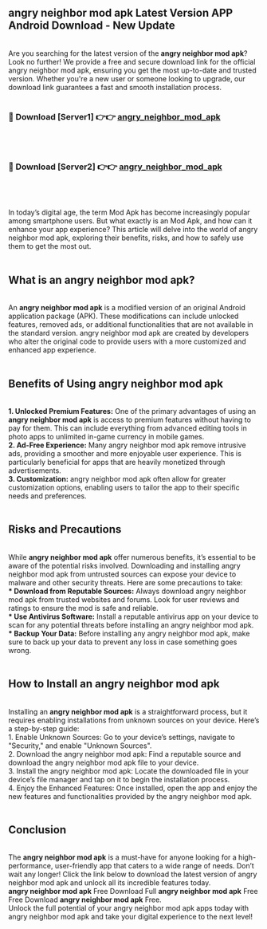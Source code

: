 ## angry neighbor mod apk Latest Version APP Android Download - New Update
<br>
Are you searching for the latest version of the <strong>angry neighbor mod apk</strong>? Look no further! We provide a free and secure download link for the official angry neighbor mod apk, ensuring you get the most up-to-date and trusted version. Whether you're a new user or someone looking to upgrade, our download link guarantees a fast and smooth installation process.
<br>
<br>
<h3>🔴 Download [Server1] 👉👉 <a href="https://modyolo.store/angry+neighbor+mod+apk">angry_neighbor_mod_apk</a></h3><br>
<br>
<h3>🔴 Download [Server2] 👉👉 <a href="https://modyolo.store/angry+neighbor+mod+apk">angry_neighbor_mod_apk</a></h3><br>
<br>
<br>
In today’s digital age, the term Mod Apk has become increasingly popular among smartphone users. But what exactly is an Mod Apk, and how can it enhance your app experience? This article will delve into the world of angry neighbor mod apk, exploring their benefits, risks, and how to safely use them to get the most out.
<br>
<br>
<h2>What is an angry neighbor mod apk?</h2>
<br>
An <strong>angry neighbor mod apk</strong> is a modified version of an original Android application package (APK). These modifications can include unlocked features, removed ads, or additional functionalities that are not available in the standard version. angry neighbor mod apk are created by developers who alter the original code to provide users with a more customized and enhanced app experience.
<br>
<br>
<h2>Benefits of Using angry neighbor mod apk</h2>
<br>
<strong> 1. Unlocked Premium Features:</strong> One of the primary advantages of using an <strong>angry neighbor mod apk</strong> is access to premium features without having to pay for them. This can include everything from advanced editing tools in photo apps to unlimited in-game currency in mobile games.
<br>
<strong> 2. Ad-Free Experience:</strong> Many angry neighbor mod apk remove intrusive ads, providing a smoother and more enjoyable user experience. This is particularly beneficial for apps that are heavily monetized through advertisements.
<br>
<strong> 3. Customization:</strong> angry neighbor mod apk often allow for greater customization options, enabling users to tailor the app to their specific needs and preferences.
<br>
<br>
<h2>Risks and Precautions</h2>
<br>
While <strong>angry neighbor mod apk</strong> offer numerous benefits, it’s essential to be aware of the potential risks involved. Downloading and installing angry neighbor mod apk from untrusted sources can expose your device to malware and other security threats. Here are some precautions to take:
<br>
<strong> * Download from Reputable Sources:</strong> Always download angry neighbor mod apk from trusted websites and forums. Look for user reviews and ratings to ensure the mod is safe and reliable.
<br>
<strong> * Use Antivirus Software:</strong> Install a reputable antivirus app on your device to scan for any potential threats before installing an angry neighbor mod apk.
<br>
<strong> * Backup Your Data:</strong> Before installing any angry neighbor mod apk, make sure to back up your data to prevent any loss in case something goes wrong.
<br>
<br>
<h2>How to Install an angry neighbor mod apk</h2>
<br>
Installing an <strong>angry neighbor mod apk</strong> is a straightforward process, but it requires enabling installations from unknown sources on your device. Here’s a step-by-step guide:
<br>
 1. Enable Unknown Sources: Go to your device’s settings, navigate to "Security," and enable "Unknown Sources".
<br>
 2. Download the angry neighbor mod apk: Find a reputable source and download the angry neighbor mod apk file to your device.
<br>
 3. Install the angry neighbor mod apk: Locate the downloaded file in your device’s file manager and tap on it to begin the installation process.
<br>
 4. Enjoy the Enhanced Features: Once installed, open the app and enjoy the new features and functionalities provided by the angry neighbor mod apk.
<br>
<br>
<h2><strong>Conclusion</strong></h2>
<br>
The <strong>angry neighbor mod apk</strong> is a must-have for anyone looking for a high-performance, user-friendly app that caters to a wide range of needs. Don’t wait any longer! Click the link below to download the latest version of angry neighbor mod apk and unlock all its incredible features today.
<br>
<strong>angry neighbor mod apk</strong> Free Download Full <strong>angry neighbor mod apk</strong> Free Free Download <strong>angry neighbor mod apk</strong> Free.
<br>
Unlock the full potential of your angry neighbor mod apk apps today with angry neighbor mod apk and take your digital experience to the next level!